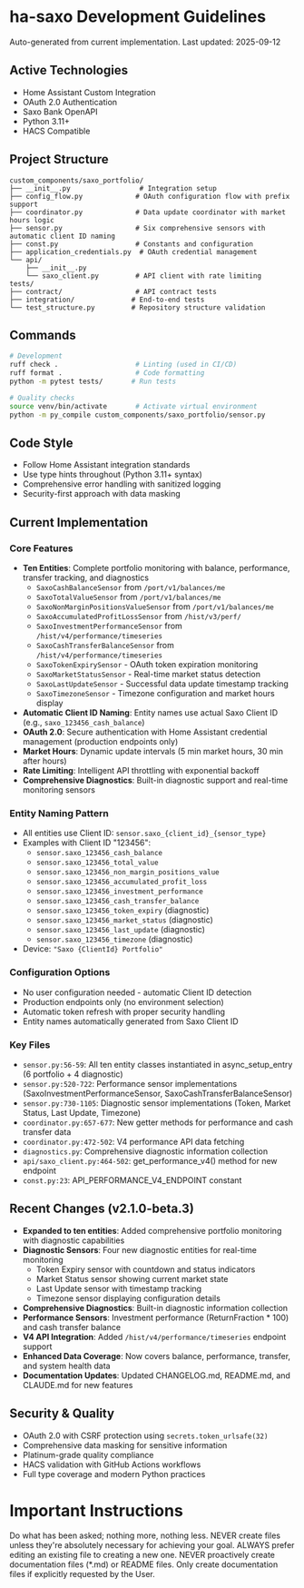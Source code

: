 # ha-saxo Development Guidelines

Auto-generated from current implementation. Last updated: 2025-09-12

## Active Technologies
- Home Assistant Custom Integration
- OAuth 2.0 Authentication
- Saxo Bank OpenAPI
- Python 3.11+
- HACS Compatible

## Project Structure
```
custom_components/saxo_portfolio/
├── __init__.py                 # Integration setup
├── config_flow.py             # OAuth configuration flow with prefix support
├── coordinator.py             # Data update coordinator with market hours logic
├── sensor.py                  # Six comprehensive sensors with automatic client ID naming
├── const.py                   # Constants and configuration
├── application_credentials.py  # OAuth credential management
└── api/
    ├── __init__.py
    └── saxo_client.py         # API client with rate limiting
tests/
├── contract/                  # API contract tests
├── integration/              # End-to-end tests
└── test_structure.py         # Repository structure validation
```

## Commands
```bash
# Development
ruff check .                   # Linting (used in CI/CD)
ruff format .                  # Code formatting
python -m pytest tests/       # Run tests

# Quality checks
source venv/bin/activate       # Activate virtual environment
python -m py_compile custom_components/saxo_portfolio/sensor.py
```

## Code Style
- Follow Home Assistant integration standards
- Use type hints throughout (Python 3.11+ syntax)
- Comprehensive error handling with sanitized logging
- Security-first approach with data masking

## Current Implementation

### Core Features
- **Ten Entities**: Complete portfolio monitoring with balance, performance, transfer tracking, and diagnostics
  - `SaxoCashBalanceSensor` from `/port/v1/balances/me`
  - `SaxoTotalValueSensor` from `/port/v1/balances/me`
  - `SaxoNonMarginPositionsValueSensor` from `/port/v1/balances/me`
  - `SaxoAccumulatedProfitLossSensor` from `/hist/v3/perf/`
  - `SaxoInvestmentPerformanceSensor` from `/hist/v4/performance/timeseries`
  - `SaxoCashTransferBalanceSensor` from `/hist/v4/performance/timeseries`
  - `SaxoTokenExpirySensor` - OAuth token expiration monitoring
  - `SaxoMarketStatusSensor` - Real-time market status detection
  - `SaxoLastUpdateSensor` - Successful data update timestamp tracking
  - `SaxoTimezoneSensor` - Timezone configuration and market hours display
- **Automatic Client ID Naming**: Entity names use actual Saxo Client ID (e.g., `saxo_123456_cash_balance`)
- **OAuth 2.0**: Secure authentication with Home Assistant credential management (production endpoints only)
- **Market Hours**: Dynamic update intervals (5 min market hours, 30 min after hours)
- **Rate Limiting**: Intelligent API throttling with exponential backoff
- **Comprehensive Diagnostics**: Built-in diagnostic support and real-time monitoring sensors

### Entity Naming Pattern
- All entities use Client ID: `sensor.saxo_{client_id}_{sensor_type}`
- Examples with Client ID "123456":
  - `sensor.saxo_123456_cash_balance`
  - `sensor.saxo_123456_total_value`
  - `sensor.saxo_123456_non_margin_positions_value`
  - `sensor.saxo_123456_accumulated_profit_loss`
  - `sensor.saxo_123456_investment_performance`
  - `sensor.saxo_123456_cash_transfer_balance`
  - `sensor.saxo_123456_token_expiry` (diagnostic)
  - `sensor.saxo_123456_market_status` (diagnostic)
  - `sensor.saxo_123456_last_update` (diagnostic)
  - `sensor.saxo_123456_timezone` (diagnostic)
- Device: `"Saxo {ClientId} Portfolio"`

### Configuration Options
- No user configuration needed - automatic Client ID detection
- Production endpoints only (no environment selection)
- Automatic token refresh with proper security handling
- Entity names automatically generated from Saxo Client ID

### Key Files
- `sensor.py:56-59`: All ten entity classes instantiated in async_setup_entry (6 portfolio + 4 diagnostic)
- `sensor.py:520-722`: Performance sensor implementations (SaxoInvestmentPerformanceSensor, SaxoCashTransferBalanceSensor)
- `sensor.py:730-1105`: Diagnostic sensor implementations (Token, Market Status, Last Update, Timezone)
- `coordinator.py:657-677`: New getter methods for performance and cash transfer data
- `coordinator.py:472-502`: V4 performance API data fetching
- `diagnostics.py`: Comprehensive diagnostic information collection
- `api/saxo_client.py:464-502`: get_performance_v4() method for new endpoint
- `const.py:23`: API_PERFORMANCE_V4_ENDPOINT constant

## Recent Changes (v2.1.0-beta.3)
- **Expanded to ten entities**: Added comprehensive portfolio monitoring with diagnostic capabilities
- **Diagnostic Sensors**: Four new diagnostic entities for real-time monitoring
  - Token Expiry sensor with countdown and status indicators
  - Market Status sensor showing current market state
  - Last Update sensor with timestamp tracking
  - Timezone sensor displaying configuration details
- **Comprehensive Diagnostics**: Built-in diagnostic information collection
- **Performance Sensors**: Investment performance (ReturnFraction * 100) and cash transfer balance
- **V4 API Integration**: Added `/hist/v4/performance/timeseries` endpoint support
- **Enhanced Data Coverage**: Now covers balance, performance, transfer, and system health data
- **Documentation Updates**: Updated CHANGELOG.md, README.md, and CLAUDE.md for new features

## Security & Quality
- OAuth 2.0 with CSRF protection using `secrets.token_urlsafe(32)`
- Comprehensive data masking for sensitive information
- Platinum-grade quality compliance
- HACS validation with GitHub Actions workflows
- Full type coverage and modern Python practices

<!-- MANUAL ADDITIONS START -->
# Important Instructions
Do what has been asked; nothing more, nothing less.
NEVER create files unless they're absolutely necessary for achieving your goal.
ALWAYS prefer editing an existing file to creating a new one.
NEVER proactively create documentation files (*.md) or README files. Only create documentation files if explicitly requested by the User.
<!-- MANUAL ADDITIONS END -->